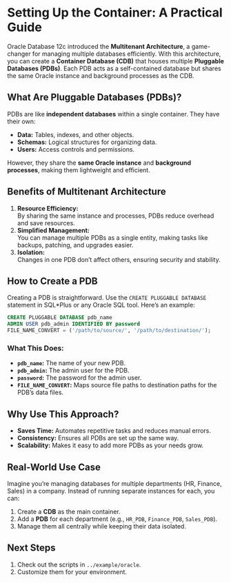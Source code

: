 # Setting Up the Container: A Practical Guide

Oracle Database 12c introduced the **Multitenant Architecture**, a game-changer for managing multiple databases efficiently. With this architecture, you can create a **Container Database (CDB)** that houses multiple **Pluggable Databases (PDBs)**. Each PDB acts as a self-contained database but shares the same Oracle instance and background processes as the CDB.

## **What Are Pluggable Databases (PDBs)?**

PDBs are like **independent databases** within a single container. They have their own:

- **Data:** Tables, indexes, and other objects.
- **Schemas:** Logical structures for organizing data.
- **Users:** Access controls and permissions.

However, they share the **same Oracle instance** and **background processes**, making them lightweight and efficient.

## **Benefits of Multitenant Architecture**

1. **Resource Efficiency:**  
   By sharing the same instance and processes, PDBs reduce overhead and save resources.
2. **Simplified Management:**  
   You can manage multiple PDBs as a single entity, making tasks like backups, patching, and upgrades easier.
3. **Isolation:**  
   Changes in one PDB don’t affect others, ensuring security and stability.

## **How to Create a PDB**

Creating a PDB is straightforward. Use the `CREATE PLUGGABLE DATABASE` statement in SQL\*Plus or any Oracle SQL tool. Here’s an example:

```sql
CREATE PLUGGABLE DATABASE pdb_name
ADMIN USER pdb_admin IDENTIFIED BY password
FILE_NAME_CONVERT = ('/path/to/source/', '/path/to/destination/');
```

### **What This Does:**

- **`pdb_name`:** The name of your new PDB.
- **`pdb_admin`:** The admin user for the PDB.
- **`password`:** The password for the admin user.
- **`FILE_NAME_CONVERT`:** Maps source file paths to destination paths for the PDB’s data files.

## **Why Use This Approach?**

- **Saves Time:** Automates repetitive tasks and reduces manual errors.
- **Consistency:** Ensures all PDBs are set up the same way.
- **Scalability:** Makes it easy to add more PDBs as your needs grow.

## **Real-World Use Case**

Imagine you’re managing databases for multiple departments (HR, Finance, Sales) in a company. Instead of running separate instances for each, you can:

1. Create a **CDB** as the main container.
2. Add a **PDB** for each department (e.g., `HR_PDB`, `Finance_PDB`, `Sales_PDB`).
3. Manage them all centrally while keeping their data isolated.

## **Next Steps**

1. Check out the scripts in `../example/oracle`.
2. Customize them for your environment.
